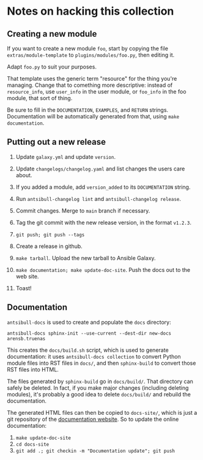 # Notes on hacking this collection

## Creating a new module

If you want to create a new module `foo`, start by copying the file
`extras/module-template` to `plugins/modules/foo.py`, then editing it.

Adapt `foo.py` to suit your purposes.

That template uses the generic term "resource" for the thing you're
managing. Change that to comething more descriptive: instead of
`resource_info`, use `user_info` in the user module, or `foo_info` in
the foo module, that sort of thing.

Be sure to fill in the `DOCUMENTATION`, `EXAMPLES`, and `RETURN`
strings. Documentation will be automatically generated from that,
using `make documentation`.

## Putting out a new release

1. Update `galaxy.yml` and update `version`.

1. Update `changelogs/changelog.yaml` and list changes the users care
about.

1. If you added a module, add `version_added` to its `DOCUMENTATION` string.

1. Run `antsibull-changelog lint` and `antsibull-changelog release`.

1. Commit changes. Merge to `main` branch if necessary.

1. Tag the git commit with the new release version, in the format
`v1.2.3`.

1. `git push; git push --tags`

1. Create a release in github.

1. `make tarball`. Upload the new tarball to Ansible Galaxy.

1. `make documentation; make update-doc-site`. Push the docs out to the
web site.

1. Toast!

## Documentation

`antsibull-docs` is used to create and populate the `docs` directory:

    antsibull-docs sphinx-init --use-current --dest-dir new-docs arensb.truenas

This creates the `docs/build.sh` script, which is used to generate
documentation: it uses `antsibull-docs collection` to convert Python
module files into RST files in `docs/`, and then `sphinx-build` to
convert those RST files into HTML.

The files generated by `sphinx-build` go in `docs/build/`. That
directory can safely be deleted. In fact, if you make major changes
(including deleting modules), it's probably a good idea to delete
`docs/build/` and rebuild the documentation.

The generated HTML files can then be copied to `docs-site/`, which is
just a git repository of the
[documentation website](https://arensb.github.io/truenas/index.html).
So to update the online documentation:

1. `make update-doc-site`
2. `cd docs-site`
3. `git add .; git checkin -m "Documentation update"; git push`
